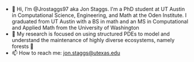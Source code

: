- 👋 Hi, I’m @Jrostaggs97 aka Jon Staggs. I'm a PhD student at UT Austin in Computational Science, Engineering, and Math at the Oden Institute. I graduated from UT Austin with a BS in math and an MS in Computational and Applied Math from the University of Washington
- 👀 My research is focused on using structured PDEs to model and understand the maintenance of highly diverse ecosystems, namely forests 🌱 
- 📫 How to reach me: jon.staggs@utexas.edu

<!---
Jrostaggs97/Jrostaggs97 is a ✨ special ✨ repository because its `README.md` (this file) appears on your GitHub profile.
You can click the Preview link to take a look at your changes.
--->
